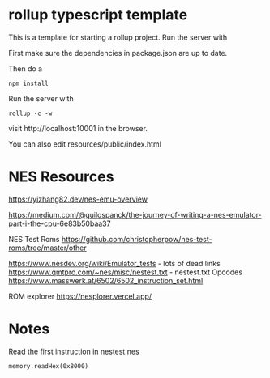 # rollup typescript template

This is a template for starting a rollup project. Run the server with 

First make sure the dependencies in package.json are up to date.

Then do a 
```
npm install
```

Run the server with
```
rollup -c -w
```

visit  http://localhost:10001 in the browser. 

You can also edit resources/public/index.html


# NES Resources
https://yizhang82.dev/nes-emu-overview

https://medium.com/@guilospanck/the-journey-of-writing-a-nes-emulator-part-i-the-cpu-6e83b50baa37

NES Test Roms
https://github.com/christopherpow/nes-test-roms/tree/master/other

https://www.nesdev.org/wiki/Emulator_tests - lots of dead links
https://www.qmtpro.com/~nes/misc/nestest.txt - nestest.txt
Opcodes
https://www.masswerk.at/6502/6502_instruction_set.html

ROM explorer
https://nesplorer.vercel.app/

# Notes
Read the first instruction in nestest.nes
```
memory.readHex(0x8000)
```
